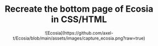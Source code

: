 <h1 align="center"> Recreate the bottom page of Ecosia in CSS/HTML </h1>
<p align="center">
![Ecosia](https://github.com/axel-t/Ecosia/blob/main/assets/images/capture_ecosia.png?raw=true)
</p>
